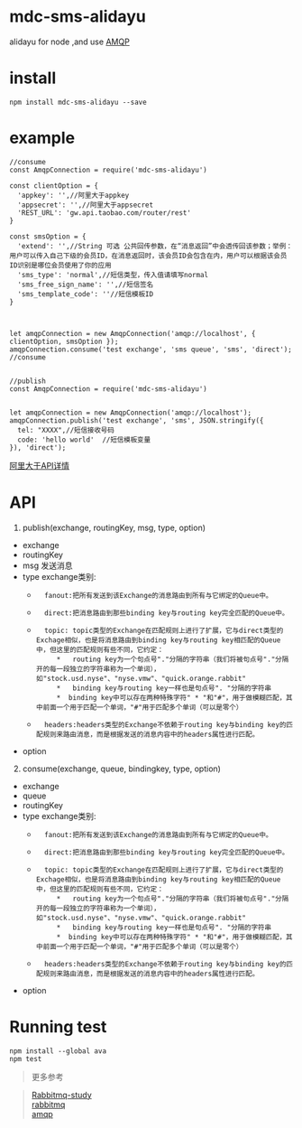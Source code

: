 # mdc-sms-alidayu
alidayu for node ,and use [AMQP](https://github.com/squaremo/amqp.node)

# install

    npm install mdc-sms-alidayu --save


# example

    //consume
    const AmqpConnection = require('mdc-sms-alidayu')

    const clientOption = {
      'appkey': '',//阿里大于appkey
      'appsecret': '',//阿里大于appsecret
      'REST_URL': 'gw.api.taobao.com/router/rest'
    }

    const smsOption = {
      'extend': '',//String	可选 公共回传参数，在“消息返回”中会透传回该参数；举例：用户可以传入自己下级的会员ID，在消息返回时，该会员ID会包含在内，用户可以根据该会员ID识别是哪位会员使用了你的应用
      'sms_type': 'normal',//短信类型，传入值请填写normal
      'sms_free_sign_name': '',//短信签名
      'sms_template_code': ''//短信模板ID
    }



    let amqpConnection = new AmqpConnection('amqp://localhost', { clientOption, smsOption });
    amqpConnection.consume('test exchange', 'sms queue', 'sms', 'direct'); //consume


    //publish
    const AmqpConnection = require('mdc-sms-alidayu')


    let amqpConnection = new AmqpConnection('amqp://localhost');
    amqpConnection.publish('test exchange', 'sms', JSON.stringify({
      tel: "XXXX",//短信接收号码
      code: 'hello world'  //短信模板变量
    }), 'direct');





[阿里大于API详情](https://api.alidayu.com/doc2/apiDetail.htm?spm=a3142.8062534.3.1.bNEw4j&apiId=25450)

# API

1. publish(exchange, routingKey, msg, type, option)

 * exchange
 * routingKey
 * msg 发送消息
 * type exchange类别:
   *       fanout:把所有发送到该Exchange的消息路由到所有与它绑定的Queue中。
   *       direct:把消息路由到那些binding key与routing key完全匹配的Queue中。
   *       topic: topic类型的Exchange在匹配规则上进行了扩展，它与direct类型的Exchage相似，也是将消息路由到binding key与routing key相匹配的Queue中，但这里的匹配规则有些不同，它约定：
              *   routing key为一个句点号"."分隔的字符串（我们将被句点号"."分隔开的每一段独立的字符串称为一个单词），如"stock.usd.nyse"、"nyse.vmw"、"quick.orange.rabbit"
              *   binding key与routing key一样也是句点号". "分隔的字符串
              *  binding key中可以存在两种特殊字符" * "和"#"，用于做模糊匹配，其中前面一个用于匹配一个单词，"#"用于匹配多个单词（可以是零个）
   *       headers:headers类型的Exchange不依赖于routing key与binding key的匹配规则来路由消息，而是根据发送的消息内容中的headers属性进行匹配。
 *  option

2. consume(exchange, queue, bindingkey, type, option)  


* exchange
* queue
* routingKey
* type exchange类别:
  *       fanout:把所有发送到该Exchange的消息路由到所有与它绑定的Queue中。
  *       direct:把消息路由到那些binding key与routing key完全匹配的Queue中。
  *       topic: topic类型的Exchange在匹配规则上进行了扩展，它与direct类型的Exchage相似，也是将消息路由到binding key与routing key相匹配的Queue中，但这里的匹配规则有些不同，它约定：
             *   routing key为一个句点号"."分隔的字符串（我们将被句点号"."分隔开的每一段独立的字符串称为一个单词），如"stock.usd.nyse"、"nyse.vmw"、"quick.orange.rabbit"
             *   binding key与routing key一样也是句点号". "分隔的字符串
             *  binding key中可以存在两种特殊字符" * "和"#"，用于做模糊匹配，其中前面一个用于匹配一个单词，"#"用于匹配多个单词（可以是零个）
  *       headers:headers类型的Exchange不依赖于routing key与binding key的匹配规则来路由消息，而是根据发送的消息内容中的headers属性进行匹配。
* option


# Running test

    npm install --global ava
    npm test


>更多参考

>[Rabbitmq-study](https://github.com/shadow88sky/Rabbitmq-study)  
>[rabbitmq](http://www.rabbitmq.com)  
>[amqp](https://github.com/squaremo/amqp.node)
